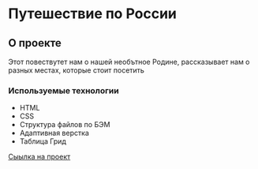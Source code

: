 # Путешествие по России
## О проекте 
Этот повествутет нам о нашей необътное Родине, рассказывает нам о разных местах, которые стоит посетить
### Используемые технологии
- HTML
- CSS
- Структура файлов по БЭМ
- Адаптивная верстка
- Таблица Грид

[Сыылка на проект](https://mestr3z.github.io/russian-travel/)